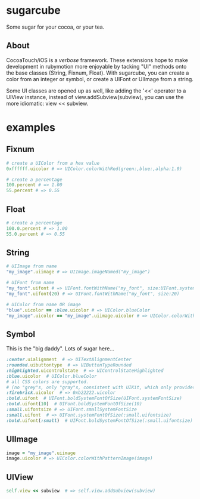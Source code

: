 sugarcube
=========

Some sugar for your cocoa, or your tea.

About
-----

CocoaTouch/iOS is a *verbose* framework.  These extensions hope to make
development in rubymotion more enjoyable by tacking "UI" methods onto the base
classes (String, Fixnum, Float).  With sugarcube, you can create a color from an
integer or symbol, or create a UIFont or UIImage from a string.

Some UI classes are opened up as well, like adding the '<<' operator to a UIView
instance, instead of view.addSubview(subview), you can use the more idiomatic:
view << subview.

examples
========

 Fixnum
--------

```ruby
# create a UIColor from a hex value
0xffffff.uicolor # => UIColor.colorWithRed(green:,blue:,alpha:1.0)

# create a percentage
100.percent # => 1.00
55.percent # => 0.55
```

 Float
-------

```ruby
# create a percentage
100.0.percent # => 1.00
55.0.percent # => 0.55
```

 String
--------

```ruby
# UIImage from name
"my_image".uiimage # => UIImage.imageNamed("my_image")

# UIFont from name
"my_font".uifont # => UIFont.fontWithName("my_font", size:UIFont.systemFontSize)
"my_font".uifont(20) # => UIFont.fontWithName("my_font", size:20)

# UIColor from name OR image
"blue".uicolor == :blue.uicolor # => UIColor.blueColor
"my_image".uicolor == "my_image".uiimage.uicolor # => UIColor.colorWithPatternImage(UIImage.imageNamed("my_image"))
```

 Symbol
--------

This is the "big daddy".  Lots of sugar here...

```ruby
:center.uialignment  # => UITextAlignmentCenter
:rounded.uibuttontype  # => UIButtonTypeRounded
:highlighted.uicontrolstate  # => UIControlStateHighlighted
:blue.uicolor  # UIColor.blueColor
# all CSS colors are supported.
# (no "grey"s, only "gray"s, consistent with UIKit, which only provides "grayColor")
:firebrick.uicolor  # => 0xb22222.uicolor
:bold.uifont  # UIFont.boldSystemFontOfSize(UIFont.systemFontSize)
:bold.uifont(10)  # UIFont.boldSystemFontOfSize(10)
:small.uifontsize # => UIFont.smallSystemFontSize
:small.uifont  # => UIFont.systemFontOfSize(:small.uifontsize)
:bold.uifont(:small)  # UIFont.boldSystemFontOfSize(:small.uifontsize)
```

 UIImage
---------

```ruby
image = "my_image".uiimage
image.uicolor # => UIColor.colorWithPatternImage(image)
```

 UIView
--------

```ruby
self.view << subview  # => self.view.addSubview(subview)
```
